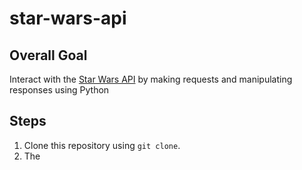# star-wars-api

## Overall Goal
Interact with the [Star Wars API](https://swapi.dev/) by making requests and manipulating responses using Python

## Steps
1. Clone this repository using `git clone`.
2. The
